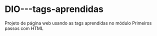 # DIO---tags-aprendidas
Projeto de página web usando as tags aprendidas no módulo Primeiros passos com HTML
